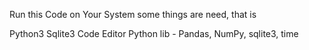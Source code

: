 Run this Code on Your System some things are need, that is

Python3
Sqlite3
Code Editor
Python lib - Pandas, NumPy, sqlite3, time
